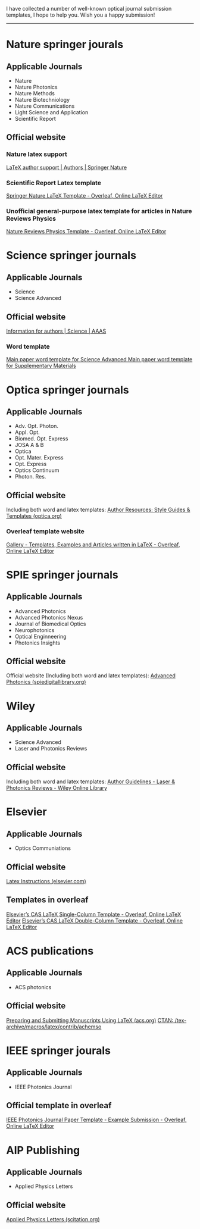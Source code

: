 I have collected a number of well-known optical journal submission templates, I hope to help you. Wish you a happy submission!

---

# Nature springer jourals

## Applicable Journals

* Nature
* Nature Photonics
* Nature Methods
* Nature Biotechniology
* Nature Communications
* Light Science and Application
* Scientific Report

## Official website 

### Nature latex support 

[LaTeX author support | Authors | Springer Nature](https://www.springernature.com/gp/authors/campaigns/latex-author-support#c17590862)

### Scientific Report Latex template 

[Springer Nature LaTeX Template - Overleaf, Online LaTeX Editor](https://www.overleaf.com/latex/templates/springer-nature-latex-template/gsvvftmrppwq)

### Unofficial general-purpose latex template for articles in Nature Reviews Physics

[Nature Reviews Physics Template - Overleaf, Online LaTeX Editor](https://www.overleaf.com/latex/templates/nature-reviews-physics-template/hwcbzkmtxqry)

# Science springer journals

## Applicable Journals

* Science
* Science Advanced

## Official website 

[Information for authors | Science | AAAS](https://www.science.org/content/page/science-advances-information-authors#formatting-initial-ms)

### Word template

[Main paper word template for Science Advanced ](https://www.science.org/do/10.5555/science-advances-information-authors/full/advances_ms_template_2022.docx)
[Main paper word template for Supplementary Materials ](https://www.science.org/do/10.5555/science-advances-information-authors/full/advances_supplementary_materials_template_2022.docx)

# Optica springer journals

## Applicable Journals

* Adv. Opt. Photon.
* Appl. Opt.
* Biomed. Opt. Express
* JOSA A & B
* Optica
* Opt. Mater. Express
* Opt. Express
* Optics Continuum
* Photon. Res.

## Official website 

Including both word and latex templates:
[Author Resources: Style Guides & Templates (optica.org)](https://opg.optica.org/submit/templates/default.cfm?source=authornav)

### Overleaf template website

[Gallery - Templates, Examples and Articles written in LaTeX - Overleaf, Online LaTeX Editor](https://www.overleaf.com/gallery/tagged/osa)

# SPIE springer journals

## Applicable Journals

* Advanced Photonics
* Advanced Photonics Nexus
* Journal of Biomedical Optics
* Neurophotonics
* Optical Enginneering
* Photonics Insights

## Official website

Official website (Including both word and latex templates):
[Advanced Photonics (spiedigitallibrary.org)](https://www.spiedigitallibrary.org/journals/advanced-photonics/author-guidelines?SSO=1#navBarAnchor)

# Wiley

## Applicable Journals

* Science Advanced
* Laser and Photonics Reviews

## Official website

Including both word and latex templates:
[Author Guidelines - Laser & Photonics Reviews - Wiley Online Library](https://onlinelibrary.wiley.com/page/journal/18638899/homepage/author-guidelines)

# Elsevier

## Applicable Journals

* Optics Communiations

## Official website

[Latex Instructions (elsevier.com)](https://www.elsevier.com/authors/policies-and-guidelines/latex-instructions)

## Templates in overleaf

[Elsevier’s CAS LaTeX Single-Column Template - Overleaf, Online LaTeX Editor](https://www.overleaf.com/latex/templates/elseviers-cas-latex-single-column-template/rsnbvrmnptyq)
[Elsevier’s CAS LaTeX Double-Column Template - Overleaf, Online LaTeX Editor](https://www.overleaf.com/latex/templates/elseviers-cas-latex-double-column-template/hhzpymgjmxfk)

# ACS publications

## Applicable Journals

* ACS photonics

## Official website

[Preparing and Submitting Manuscripts Using LaTeX (acs.org)](https://pubs.acs.org/page/4authors/submission/tex.html)
[CTAN: /tex-archive/macros/latex/contrib/achemso](https://ctan.org/tex-archive/macros/latex/contrib/achemso)

# IEEE springer jourals

## Applicable Journals

* IEEE Photonics Journal

## Official template in overleaf

[IEEE Photonics Journal Paper Template - Example Submission - Overleaf, Online LaTeX Editor](https://www.overleaf.com/latex/examples/ieee-photonics-journal-paper-template-example-submission/bsfjjfkdsjds)

# AIP Publishing

## Applicable Journals

* Applied Physics Letters

## Official website

[Applied Physics Letters (scitation.org)](https://aip.scitation.org/apl/authors/manuscript)

